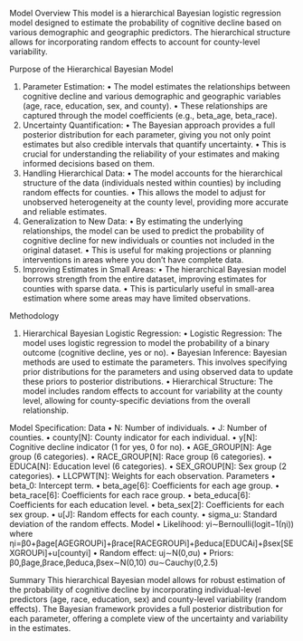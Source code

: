 Model Overview
This model is a hierarchical Bayesian logistic regression model designed to estimate the probability of cognitive decline based on various demographic and geographic predictors. The hierarchical structure allows for incorporating random effects to account for county-level variability.

Purpose of the Hierarchical Bayesian Model
1.	Parameter Estimation:
•	The model estimates the relationships between cognitive decline and various demographic and geographic variables (age, race, education, sex, and county).
•	These relationships are captured through the model coefficients (e.g., beta_age, beta_race).
2.	Uncertainty Quantification:
•	The Bayesian approach provides a full posterior distribution for each parameter, giving you not only point estimates but also credible intervals that quantify uncertainty.
•	This is crucial for understanding the reliability of your estimates and making informed decisions based on them.
3.	Handling Hierarchical Data:
•	The model accounts for the hierarchical structure of the data (individuals nested within counties) by including random effects for counties.
•	This allows the model to adjust for unobserved heterogeneity at the county level, providing more accurate and reliable estimates.
4.	Generalization to New Data:
•	By estimating the underlying relationships, the model can be used to predict the probability of cognitive decline for new individuals or counties not included in the original dataset.
•	This is useful for making projections or planning interventions in areas where you don’t have complete data.
5.	Improving Estimates in Small Areas:
•	The hierarchical Bayesian model borrows strength from the entire dataset, improving estimates for counties with sparse data.
•	This is particularly useful in small-area estimation where some areas may have limited observations.


Methodology
1.	Hierarchical Bayesian Logistic Regression:
•	Logistic Regression: The model uses logistic regression to model the probability of a binary outcome (cognitive decline, yes or no).
•	Bayesian Inference: Bayesian methods are used to estimate the parameters. This involves specifying prior distributions for the parameters and using observed data to update these priors to posterior distributions.
•	Hierarchical Structure: The model includes random effects to account for variability at the county level, allowing for county-specific deviations from the overall relationship.


Model Specification:
Data
•	N: Number of individuals.
•	J: Number of counties.
•	county[N]: County indicator for each individual.
•	y[N]: Cognitive decline indicator (1 for yes, 0 for no).
•	AGE_GROUP[N]: Age group (6 categories).
•	RACE_GROUP[N]: Race group (6 categories).
•	EDUCA[N]: Education level (6 categories).
•	SEX_GROUP[N]: Sex group (2 categories).
•	LLCPWT[N]: Weights for each observation.
Parameters
•	beta_0: Intercept term.
•	beta_age[6]: Coefficients for each age group.
•	beta_race[6]: Coefficients for each race group.
•	beta_educa[6]: Coefficients for each education level.
•	beta_sex[2]: Coefficients for each sex group.
•	u[J]: Random effects for each county.
•	sigma_u: Standard deviation of the random effects.
Model
•	Likelihood:
yi∼Bernoulli(logit−1(ηi))
where ηi=β0+βage[AGEGROUPi]+βrace[RACEGROUPi]+βeduca[EDUCAi]+βsex[SEXGROUPi]+u[countyi]
•	Random effect:
uj∼N(0,σu)
•	Priors:
β0,βage,βrace,βeduca,βsex∼N(0,10)
σu∼Cauchy(0,2.5)


Summary
This hierarchical Bayesian model allows for robust estimation of the probability of cognitive decline by incorporating individual-level predictors (age, race, education, sex) and county-level variability (random effects). The Bayesian framework provides a full posterior distribution for each parameter, offering a complete view of the uncertainty and variability in the estimates.





